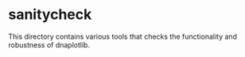 # sanitycheck

This directory contains various tools that checks the functionality and robustness of dnaplotlib. 

